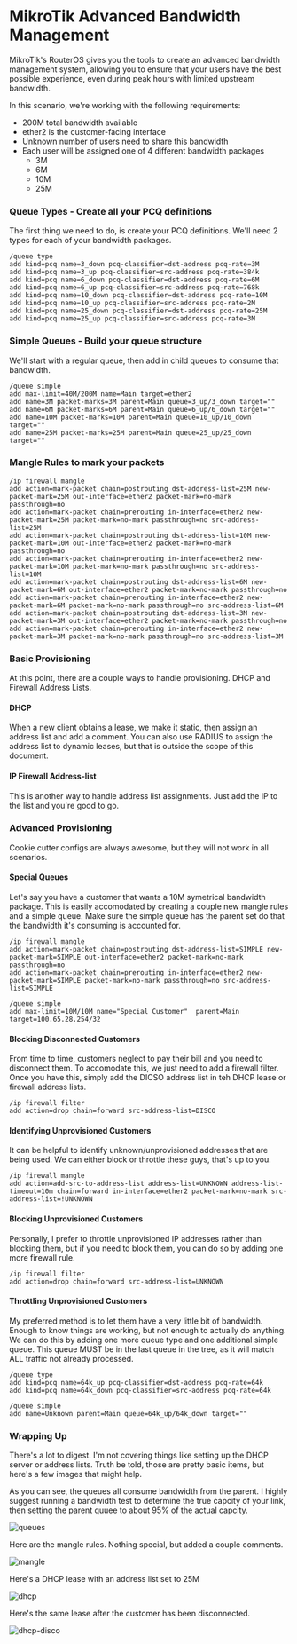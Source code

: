 # MikroTik Advanced Bandwidth Management
MikroTik's RouterOS gives you the tools to create an advanced bandwidth management system, allowing you to ensure that your users have the best possible experience, even during peak hours with limited upstream bandwidth.

In this scenario, we're working with the following requirements:

* 200M total bandwidth available 
* ether2 is the customer-facing interface
* Unknown number of users need to share this bandwidth
* Each user will be assigned one of 4 different bandwidth packages
  * 3M
  * 6M
  * 10M
  * 25M

### Queue Types - Create all your PCQ definitions

The first thing we need to do, is create your PCQ definitions.  We'll need 2 types for each of your bandwidth packages.

```
/queue type
add kind=pcq name=3_down pcq-classifier=dst-address pcq-rate=3M
add kind=pcq name=3_up pcq-classifier=src-address pcq-rate=384k
add kind=pcq name=6_down pcq-classifier=dst-address pcq-rate=6M
add kind=pcq name=6_up pcq-classifier=src-address pcq-rate=768k
add kind=pcq name=10_down pcq-classifier=dst-address pcq-rate=10M
add kind=pcq name=10_up pcq-classifier=src-address pcq-rate=2M
add kind=pcq name=25_down pcq-classifier=dst-address pcq-rate=25M
add kind=pcq name=25_up pcq-classifier=src-address pcq-rate=3M
```

### Simple Queues - Build your queue structure

We'll start with a regular queue, then add in child queues to consume that bandwidth.

```
/queue simple
add max-limit=40M/200M name=Main target=ether2
add name=3M packet-marks=3M parent=Main queue=3_up/3_down target=""
add name=6M packet-marks=6M parent=Main queue=6_up/6_down target=""
add name=10M packet-marks=10M parent=Main queue=10_up/10_down target=""
add name=25M packet-marks=25M parent=Main queue=25_up/25_down target=""
```

### Mangle Rules to mark your packets

```
/ip firewall mangle
add action=mark-packet chain=postrouting dst-address-list=25M new-packet-mark=25M out-interface=ether2 packet-mark=no-mark passthrough=no
add action=mark-packet chain=prerouting in-interface=ether2 new-packet-mark=25M packet-mark=no-mark passthrough=no src-address-list=25M
add action=mark-packet chain=postrouting dst-address-list=10M new-packet-mark=10M out-interface=ether2 packet-mark=no-mark passthrough=no
add action=mark-packet chain=prerouting in-interface=ether2 new-packet-mark=10M packet-mark=no-mark passthrough=no src-address-list=10M
add action=mark-packet chain=postrouting dst-address-list=6M new-packet-mark=6M out-interface=ether2 packet-mark=no-mark passthrough=no
add action=mark-packet chain=prerouting in-interface=ether2 new-packet-mark=6M packet-mark=no-mark passthrough=no src-address-list=6M
add action=mark-packet chain=postrouting dst-address-list=3M new-packet-mark=3M out-interface=ether2 packet-mark=no-mark passthrough=no
add action=mark-packet chain=prerouting in-interface=ether2 new-packet-mark=3M packet-mark=no-mark passthrough=no src-address-list=3M
```

### Basic Provisioning

At this point, there are a couple ways to handle provisioning.  DHCP and Firewall Address Lists.

#### DHCP

When a new client obtains a lease, we make it static, then assign an address list and add a comment.  You can also use RADIUS to assign the address list to dynamic leases, but that is outside the scope of this document.

#### IP Firewall Address-list

This is another way to handle address list assignments.  Just add the IP to the list and you're good to go.


### Advanced Provisioning

Cookie cutter configs are always awesome, but they will not work in all scenarios.


#### Special Queues

Let's say you have a customer that wants a 10M symetrical bandwidth package.  This is easily accomodated by creating a couple new mangle rules and a simple queue.  Make sure the simple queue has the parent set do that the bandwidth it's consuming is accounted for.

```
/ip firewall mangle
add action=mark-packet chain=postrouting dst-address-list=SIMPLE new-packet-mark=SIMPLE out-interface=ether2 packet-mark=no-mark passthrough=no
add action=mark-packet chain=prerouting in-interface=ether2 new-packet-mark=SIMPLE packet-mark=no-mark passthrough=no src-address-list=SIMPLE

/queue simple
add max-limit=10M/10M name="Special Customer"  parent=Main target=100.65.28.254/32
```

#### Blocking Disconnected Customers

From time to time, customers neglect to pay their bill and you need to disconnect them.  To accomodate this, we just need to add a firewall filter.  Once you have this, simply add the DICSO address list in teh DHCP lease or firewall address lists.

```
/ip firewall filter
add action=drop chain=forward src-address-list=DISCO
``` 

#### Identifying Unprovisioned Customers

It can be helpful to identify unknown/unprovisioned addresses that are being used.  We can either block or throttle these guys, that's up to you.

```
/ip firewall mangle
add action=add-src-to-address-list address-list=UNKNOWN address-list-timeout=10m chain=forward in-interface=ether2 packet-mark=no-mark src-address-list=!UNKNOWN
```

#### Blocking Unprovisioned Customers

Personally, I prefer to throttle unprovisioned IP addresses rather than blocking them, but if you need to block them, you can do so by adding one more firewall rule.

```
/ip firewall filter
add action=drop chain=forward src-address-list=UNKNOWN
```


#### Throttling Unprovisioned Customers

My preferred method is to let them have a very little bit of bandwidth.  Enough to know things are working, but not enough to actually do anything.  We can do this by adding one more queue type and one additional simple queue.  This queue MUST be in the last queue in the tree, as it will match ALL traffic not already processed.

```
/queue type
add kind=pcq name=64k_up pcq-classifier=dst-address pcq-rate=64k
add kind=pcq name=64k_down pcq-classifier=src-address pcq-rate=64k

/queue simple
add name=Unknown parent=Main queue=64k_up/64k_down target=""
```

### Wrapping Up

There's a lot to digest.  I'm not covering things like setting up the DHCP server or address lists.  Truth be told, those are pretty basic items, but here's a few images that might help.

As you can see, the queues all consume bandwidth from the parent.  I highly suggest running a bandwidth test to determine the true capcity of your link, then setting the parent quuee to about 95% of the actual capcity.

![queues](images/queue-simple.png)

Here are the mangle rules.  Nothing special, but added a couple comments.

![mangle](images/firewall-mangle.png)

Here's a DHCP lease with an address list set to 25M

![dhcp](images/dhcp-lease.png)

Here's the same lease after the customer has been disconnected.

![dhcp-disco](images/dhcp-lease-disco.png)

